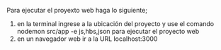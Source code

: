 Para ejecutar el proyexto web haga lo siguiente;

1. en la terminal ingrese a la ubicación del proyecto
y use el comando nodemon src/app -e js,hbs,json para
ejecutar el proyecto web
2. en un navegador web ir a la URL localhost:3000